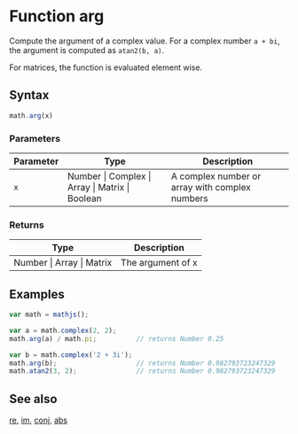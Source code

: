 # Function arg

Compute the argument of a complex value.
For a complex number `a + bi`, the argument is computed as `atan2(b, a)`.

For matrices, the function is evaluated element wise.


## Syntax

```js
math.arg(x)
```

### Parameters

Parameter | Type | Description
--------- | ---- | -----------
`x` | Number &#124; Complex &#124; Array &#124; Matrix &#124; Boolean |  A complex number or array with complex numbers

### Returns

Type | Description
---- | -----------
Number &#124; Array &#124; Matrix | The argument of x


## Examples

```js
var math = mathjs();

var a = math.complex(2, 2);
math.arg(a) / math.pi;          // returns Number 0.25

var b = math.complex('2 + 3i');
math.arg(b);                    // returns Number 0.982793723247329
math.atan2(3, 2);               // returns Number 0.982793723247329
```


## See also

[re](re.md),
[im](im.md),
[conj](conj.md),
[abs](abs.md)


<!-- Note: This file is automatically generated from source code comments. Changes made in this file will be overridden. -->
